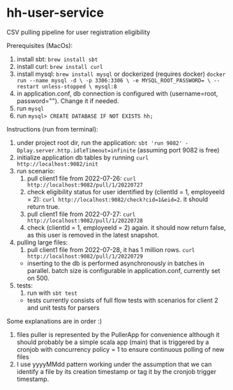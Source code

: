 # hh-user-service

CSV pulling pipeline for user registration eligibility

Prerequisites (MacOs):
1) install sbt: `brew install sbt`
2) install curl: `brew install curl`
3) install mysql: `brew install mysql` or dockerized (requires docker) `docker run --name mysql -d \
   -p 3306:3306 \
   -e MYSQL_ROOT_PASSWORD= \
   --restart unless-stopped \
   mysql:8`
4) in application.conf, db connection is configured with (username=root, password=""). Change it if needed.
5) run `mysql`
6) run `mysql> CREATE DATABASE IF NOT EXISTS hh;`

Instructions (run from terminal):
1) under project root dir, run the application: `sbt 'run 9082' -Dplay.server.http.idleTimeout=infinite` (assuming port 9082 is free)
2) initialize application db tables by running `curl http://localhost:9082/init`
3) run scenario:
   1) pull client1 file from 2022-07-26: `curl http://localhost:9082/pull/1/20220727`
   2) check eligibility status for user identified by (clientId = 1, employeeId = 2): `curl http://localhost:9082/check?cid=1&eid=2`. it should return true.
   3) pull client1 file from 2022-07-27: `curl http://localhost:9082/pull/1/20220728`
   4) check (clientId = 1, employeeId = 2) again. it should now return false, as this user is removed in the latest snapshot.
4) pulling large files:
   1) pull client1 file from 2022-07-28, it has 1 million rows. `curl http://localhost:9082/pull/1/20220729`
   * inserting to the db is performed asynchronously in batches in parallel. batch size is configurable in application.conf, currently set on 500.
5) tests:
   1) run with `sbt test`
   * tests currently consists of full flow tests with scenarios for client 2 and unit tests for parsers

Some explanations are in order :)
1) files puller is represented by the PullerApp for convenience although it should probably be a simple scala
   app (main) that is triggered by a cronjob with concurrency policy = 1 to ensure continuous polling of new files
2) I use yyyyMMdd pattern working under the assumption that we can identify a file by its creation timestamp 
   or tag it by the cronjob trigger timestamp.
   